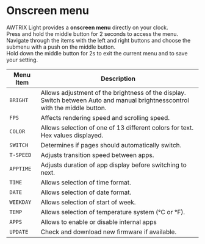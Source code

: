 # Onscreen menu

AWTRIX Light provides a **onscreen menu** directly on your clock.  
Press and hold the middle button for 2 seconds to access the menu.   
Navigate through the items with the left and right buttons and choose the submenu with a push on the middle button.  
Hold down the middle button for 2s to exit the current menu and to save your setting.  
  
| Menu Item | Description |
| --- | --- |
| `BRIGHT` | Allows adjustment of the brightness of the display. Switch between Auto and manual brightnesscontrol with the middle button. |
| `FPS` | Affects rendering speed and scrolling speed. |
| `COLOR` | Allows selection of one of 13 different colors for text. Hex values displayed.  |
| `SWITCH` | Determines if pages should automatically switch. |
| `T-SPEED` | Adjusts transition speed between apps. |
| `APPTIME` | Adjusts duration of app display before switching to next. |
| `TIME` | Allows selection of time format. |
| `DATE` | Allows selection of date format. |
| `WEEKDAY` | Allows selection of start of week. |
| `TEMP` | Allows selection of temperature system (°C or °F).  |
| `APPS` | Allows to enable or disable internal apps  |
| `UPDATE` | Check and download new firmware if available. |

